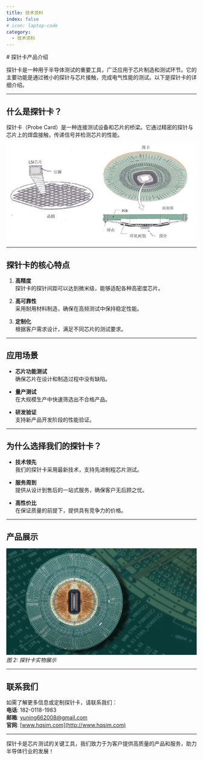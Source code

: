 ```yaml
---
title: 技术资料
index: false
# icon: laptop-code
category:
  - 技术资料
---
```


<Catalog />
# 探针卡产品介绍

探针卡是一种用于半导体测试的重要工具，广泛应用于芯片制造和测试环节。它的主要功能是通过微小的探针与芯片接触，完成电气性能的测试。以下是探针卡的详细介绍。

---

## 什么是探针卡？

探针卡（Probe Card）是一种连接测试设备和芯片的桥梁。它通过精密的探针与芯片上的焊盘接触，传递信号并检测芯片的性能。

![探针卡示意图](/assets/images/pcdshiyi.png)  
 

---

## 探针卡的核心特点

1. **高精度**  
    探针卡的探针间距可以达到微米级，能够适配各种高密度芯片。

2. **高可靠性**  
    采用耐用材料制造，确保在高频测试中保持稳定性能。

3. **定制化**  
    根据客户需求设计，满足不同芯片的测试要求。

---

## 应用场景

- **芯片功能测试**  
  确保芯片在设计和制造过程中没有缺陷。

- **量产测试**  
  在大规模生产中快速筛选出不合格产品。

- **研发验证**  
  支持新产品开发阶段的性能验证。

---

## 为什么选择我们的探针卡？

- **技术领先**  
  我们的探针卡采用最新技术，支持先进制程芯片测试。

- **服务周到**  
  提供从设计到售后的一站式服务，确保客户无后顾之忧。

- **高性价比**  
  在保证质量的前提下，提供具有竞争力的价格。

---

## 产品展示

![探针卡实物图](/assets/images/pcdtest.png)  
*图 2: 探针卡实物展示*

---

## 联系我们

如需了解更多信息或定制探针卡，请联系我们：  
**电话**: 182-0118-1983  
**邮箱**: yuning662008@gmail.com  
**官网**: [www.hqsim.com](http://www.hqsim.com)

---

探针卡是芯片测试的关键工具，我们致力于为客户提供高质量的产品和服务，助力半导体行业的发展！
